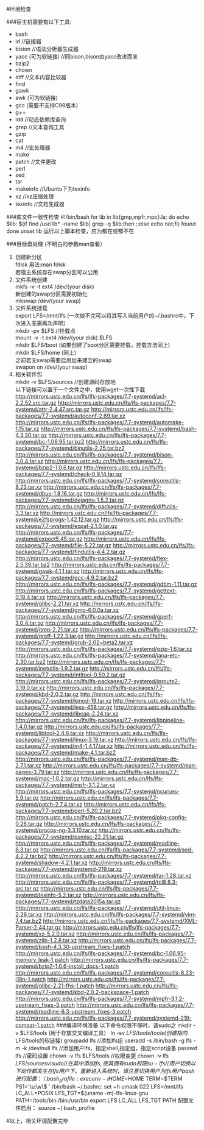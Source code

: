 #环境检查  
  
###宿主机需要有以下工具:
* bash 		
* ld			//链接器 
* bision			//语法分析器生成器 
* yacc	(可为软链接)	//同bison,bison由yacc改进而来  
* bzip2		  
* chown		  	
* diff		  	//文本内容比较器
* find	
* gawk	
* awk	(可为软链接)	
* gcc	(需要不支持C99版本)	
* g++	
* ldd			//动态依赖库查询	
* grep			//文本查询工具	
* gzip	
* cat	
* m4			//宏处理器	
* make	
* patch			//文件更改	
* perl			
* sed
* tar
* makeinfo		//Ubuntu下为texinfo
* xz			//xz压缩处理
* texinfo			//文档生成器

###库文件一致性检查
	#!/bin/bash
	for lib in lib{gmp,mpfr,mpc}.la; do
	echo $lib: $(if find /usr/lib* -name $lib|
	grep -q $lib;then :;else echo not;fi) found
	done
	unset lib
	运行以上脚本检查，应为都在或都不在

###目标盘处理
	(不明白的参数man查看）
1. 创建新分区  
	fdisk 用法:man fdisk  
	若宿主系统存在swap分区可以公用  
2. 文件系统创建    
	mkfs -v -t ext4 /dev/(your disk)  
	新创建的swap分区需要初始化  
	mkswap	/dev/(your swap)  
3. 文件系统挂载  
	export LFS=/mnt/lfs	(一次做不完可以将其写入当前用户的~/.bashrc中，下次进入无需再次声明）  
	mkdir -pv $LFS	//挂载点  
	mount -v -t ext4 /dev/(your disk) $LFS  
	mkdir $LFS/boot	(如果创建了boot分区需要挂载，挂载方法同上)  
	mkdir $LFS/home (同上)  
	之前若无swap需要启用后来建立的swap  
	swapon on /dev/(your swap)  
4. 相关软件包  
	mkdir -v $LFS/sources //创建源码存放地  
	以下链接可以置于一个文件之中，使用wget一次性下载  
	http://mirrors.ustc.edu.cn/lfs/lfs-packages/7.7-systemd/acl-2.2.52.src.tar.gz
	http://mirrors.ustc.edu.cn/lfs/lfs-packages/7.7-systemd/attr-2.4.47.src.tar.gz
	http://mirrors.ustc.edu.cn/lfs/lfs-packages/7.7-systemd/autoconf-2.69.tar.xz
	http://mirrors.ustc.edu.cn/lfs/lfs-packages/7.7-systemd/automake-1.15.tar.xz
	http://mirrors.ustc.edu.cn/lfs/lfs-packages/7.7-systemd/bash-4.3.30.tar.gz
	http://mirrors.ustc.edu.cn/lfs/lfs-packages/7.7-systemd/bc-1.06.95.tar.bz2
	http://mirrors.ustc.edu.cn/lfs/lfs-packages/7.7-systemd/binutils-2.25.tar.bz2
	http://mirrors.ustc.edu.cn/lfs/lfs-packages/7.7-systemd/bison-3.0.4.tar.xz
	http://mirrors.ustc.edu.cn/lfs/lfs-packages/7.7-systemd/bzip2-1.0.6.tar.gz
	http://mirrors.ustc.edu.cn/lfs/lfs-packages/7.7-systemd/check-0.9.14.tar.gz
	http://mirrors.ustc.edu.cn/lfs/lfs-packages/7.7-systemd/coreutils-8.23.tar.xz
	http://mirrors.ustc.edu.cn/lfs/lfs-packages/7.7-systemd/dbus-1.8.16.tar.gz
	http://mirrors.ustc.edu.cn/lfs/lfs-packages/7.7-systemd/dejagnu-1.5.2.tar.gz
	http://mirrors.ustc.edu.cn/lfs/lfs-packages/7.7-systemd/diffutils-3.3.tar.xz
	http://mirrors.ustc.edu.cn/lfs/lfs-packages/7.7-systemd/e2fsprogs-1.42.12.tar.gz
	http://mirrors.ustc.edu.cn/lfs/lfs-packages/7.7-systemd/expat-2.1.0.tar.gz
	http://mirrors.ustc.edu.cn/lfs/lfs-packages/7.7-systemd/expect5.45.tar.gz
	http://mirrors.ustc.edu.cn/lfs/lfs-packages/7.7-systemd/file-5.22.tar.gz
	http://mirrors.ustc.edu.cn/lfs/lfs-packages/7.7-systemd/findutils-4.4.2.tar.gz
	http://mirrors.ustc.edu.cn/lfs/lfs-packages/7.7-systemd/flex-2.5.39.tar.bz2
	http://mirrors.ustc.edu.cn/lfs/lfs-packages/7.7-systemd/gawk-4.1.1.tar.xz
	http://mirrors.ustc.edu.cn/lfs/lfs-packages/7.7-systemd/gcc-4.9.2.tar.bz2
	http://mirrors.ustc.edu.cn/lfs/lfs-packages/7.7-systemd/gdbm-1.11.tar.gz
	http://mirrors.ustc.edu.cn/lfs/lfs-packages/7.7-systemd/gettext-0.19.4.tar.xz
	http://mirrors.ustc.edu.cn/lfs/lfs-packages/7.7-systemd/glibc-2.21.tar.xz
	http://mirrors.ustc.edu.cn/lfs/lfs-packages/7.7-systemd/gmp-6.0.0a.tar.xz
	http://mirrors.ustc.edu.cn/lfs/lfs-packages/7.7-systemd/gperf-3.0.4.tar.gz
	http://mirrors.ustc.edu.cn/lfs/lfs-packages/7.7-systemd/grep-2.21.tar.xz
	http://mirrors.ustc.edu.cn/lfs/lfs-packages/7.7-systemd/groff-1.22.3.tar.gz
	http://mirrors.ustc.edu.cn/lfs/lfs-packages/7.7-systemd/grub-2.02~beta2.tar.xz
	http://mirrors.ustc.edu.cn/lfs/lfs-packages/7.7-systemd/gzip-1.6.tar.xz
	http://mirrors.ustc.edu.cn/lfs/lfs-packages/7.7-systemd/iana-etc-2.30.tar.bz2
	http://mirrors.ustc.edu.cn/lfs/lfs-packages/7.7-systemd/inetutils-1.9.2.tar.gz
	http://mirrors.ustc.edu.cn/lfs/lfs-packages/7.7-systemd/intltool-0.50.2.tar.gz
	http://mirrors.ustc.edu.cn/lfs/lfs-packages/7.7-systemd/iproute2-3.19.0.tar.xz
	http://mirrors.ustc.edu.cn/lfs/lfs-packages/7.7-systemd/kbd-2.0.2.tar.gz
	http://mirrors.ustc.edu.cn/lfs/lfs-packages/7.7-systemd/kmod-19.tar.xz
	http://mirrors.ustc.edu.cn/lfs/lfs-packages/7.7-systemd/less-458.tar.gz
	http://mirrors.ustc.edu.cn/lfs/lfs-packages/7.7-systemd/libcap-2.24.tar.xz
	http://mirrors.ustc.edu.cn/lfs/lfs-packages/7.7-systemd/libpipeline-1.4.0.tar.gz
	http://mirrors.ustc.edu.cn/lfs/lfs-packages/7.7-systemd/libtool-2.4.6.tar.xz
	http://mirrors.ustc.edu.cn/lfs/lfs-packages/7.7-systemd/linux-3.19.tar.xz
	http://mirrors.ustc.edu.cn/lfs/lfs-packages/7.7-systemd/m4-1.4.17.tar.xz
	http://mirrors.ustc.edu.cn/lfs/lfs-packages/7.7-systemd/make-4.1.tar.bz2
	http://mirrors.ustc.edu.cn/lfs/lfs-packages/7.7-systemd/man-db-2.7.1.tar.xz
	http://mirrors.ustc.edu.cn/lfs/lfs-packages/7.7-systemd/man-pages-3.79.tar.xz
	http://mirrors.ustc.edu.cn/lfs/lfs-packages/7.7-systemd/mpc-1.0.2.tar.gz
	http://mirrors.ustc.edu.cn/lfs/lfs-packages/7.7-systemd/mpfr-3.1.2.tar.xz
	http://mirrors.ustc.edu.cn/lfs/lfs-packages/7.7-systemd/ncurses-5.9.tar.gz
	http://mirrors.ustc.edu.cn/lfs/lfs-packages/7.7-systemd/patch-2.7.4.tar.xz
	http://mirrors.ustc.edu.cn/lfs/lfs-packages/7.7-systemd/perl-5.20.2.tar.bz2
	http://mirrors.ustc.edu.cn/lfs/lfs-packages/7.7-systemd/pkg-config-0.28.tar.gz
	http://mirrors.ustc.edu.cn/lfs/lfs-packages/7.7-systemd/procps-ng-3.3.10.tar.xz
	http://mirrors.ustc.edu.cn/lfs/lfs-packages/7.7-systemd/psmisc-22.21.tar.gz
	http://mirrors.ustc.edu.cn/lfs/lfs-packages/7.7-systemd/readline-6.3.tar.gz
	http://mirrors.ustc.edu.cn/lfs/lfs-packages/7.7-systemd/sed-4.2.2.tar.bz2
	http://mirrors.ustc.edu.cn/lfs/lfs-packages/7.7-systemd/shadow-4.2.1.tar.xz
	http://mirrors.ustc.edu.cn/lfs/lfs-packages/7.7-systemd/systemd-219.tar.xz
	http://mirrors.ustc.edu.cn/lfs/lfs-packages/7.7-systemd/tar-1.28.tar.xz
	http://mirrors.ustc.edu.cn/lfs/lfs-packages/7.7-systemd/tcl8.6.3-src.tar.gz
	http://mirrors.ustc.edu.cn/lfs/lfs-packages/7.7-systemd/texinfo-5.2.tar.xz
	http://mirrors.ustc.edu.cn/lfs/lfs-packages/7.7-systemd/tzdata2015a.tar.gz
	http://mirrors.ustc.edu.cn/lfs/lfs-packages/7.7-systemd/util-linux-2.26.tar.xz
	http://mirrors.ustc.edu.cn/lfs/lfs-packages/7.7-systemd/vim-7.4.tar.bz2
	http://mirrors.ustc.edu.cn/lfs/lfs-packages/7.7-systemd/XML-Parser-2.44.tar.gz
	http://mirrors.ustc.edu.cn/lfs/lfs-packages/7.7-systemd/xz-5.2.0.tar.xz
	http://mirrors.ustc.edu.cn/lfs/lfs-packages/7.7-systemd/zlib-1.2.8.tar.xz
	http://mirrors.ustc.edu.cn/lfs/lfs-packages/7.7-systemd/bash-4.3.30-upstream_fixes-1.patch
	http://mirrors.ustc.edu.cn/lfs/lfs-packages/7.7-systemd/bc-1.06.95-memory_leak-1.patch
	http://mirrors.ustc.edu.cn/lfs/lfs-packages/7.7-systemd/bzip2-1.0.6-install_docs-1.patch
	http://mirrors.ustc.edu.cn/lfs/lfs-packages/7.7-systemd/coreutils-8.23-i18n-1.patch
	http://mirrors.ustc.edu.cn/lfs/lfs-packages/7.7-systemd/glibc-2.21-fhs-1.patch
	http://mirrors.ustc.edu.cn/lfs/lfs-packages/7.7-systemd/kbd-2.0.2-backspace-1.patch
	http://mirrors.ustc.edu.cn/lfs/lfs-packages/7.7-systemd/mpfr-3.1.2-upstream_fixes-3.patch
	http://mirrors.ustc.edu.cn/lfs/lfs-packages/7.7-systemd/readline-6.3-upstream_fixes-3.patch
	http://mirrors.ustc.edu.cn/lfs/lfs-packages/7.7-systemd/systemd-219-compat-1.patch
###编译环境准备
	以下命令权限不够时，请sudo之
	mkdir -v $LFS/tools (用于存放交叉编译工具）
	ln -sv $LFS/tools /tools (创建指向$LFS/tools的软链接)
	groupadd lfs //添加lfs组
	useradd -s /bin/bash -g lfs -m -k /dev/null lfs //添加用户lfs，指定shell,指定组，指定script设备
	passwd lfs //密码设置
	chown -v lfs $LFS/tools		//权限变更
	chown -v lfs $LFS/sources
	visudo	//在其中添加lfs,使其拥有sudo权限
	su - lfs //用户切换
	以下动作都发生在lfs用户下，重新进入系统时，请注意切换用户
	为lfs用户bash进行配置：
		~/.bash_profile:
			exec env -i HOME=$HOME TERM=$TERM PS1='\u:\w\$ ' /bin/bash
		~/.bashrc:
			set +h
			umask 022
			LFS=/mnt/lfs
			LC_ALL=POSIX
			LFS_TGT=$(uname -m)-lfs-linux-gnu
			PATH=/tools/bin:/bin:/usr/bin
			export LFS LC_ALL LFS_TGT PATH
	配置文件启用：
		source ~/.bash_profile
	
	
	
#以上，相关环境配置完毕
